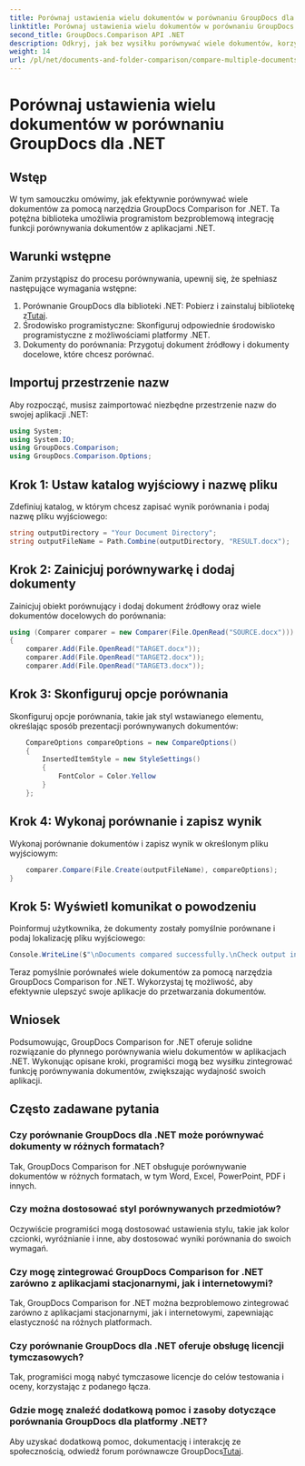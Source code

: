 ```yaml
---
title: Porównaj ustawienia wielu dokumentów w porównaniu GroupDocs dla .NET
linktitle: Porównaj ustawienia wielu dokumentów w porównaniu GroupDocs dla .NET
second_title: GroupDocs.Comparison API .NET
description: Odkryj, jak bez wysiłku porównywać wiele dokumentów, korzystając z narzędzia GroupDocs Comparison for .NET. Postępuj zgodnie z naszym przewodnikiem krok po kroku, aby bezproblemowo przetwarzać dokumenty.
weight: 14
url: /pl/net/documents-and-folder-comparison/compare-multiple-documents-settings-dotnet/
---
```


# Porównaj ustawienia wielu dokumentów w porównaniu GroupDocs dla .NET

## Wstęp
W tym samouczku omówimy, jak efektywnie porównywać wiele dokumentów za pomocą narzędzia GroupDocs Comparison for .NET. Ta potężna biblioteka umożliwia programistom bezproblemową integrację funkcji porównywania dokumentów z aplikacjami .NET.
## Warunki wstępne
Zanim przystąpisz do procesu porównywania, upewnij się, że spełniasz następujące wymagania wstępne:
1.  Porównanie GroupDocs dla biblioteki .NET: Pobierz i zainstaluj bibliotekę z[Tutaj](https://releases.groupdocs.com/comparison/net/).
2. Środowisko programistyczne: Skonfiguruj odpowiednie środowisko programistyczne z możliwościami platformy .NET.
3. Dokumenty do porównania: Przygotuj dokument źródłowy i dokumenty docelowe, które chcesz porównać.

## Importuj przestrzenie nazw
Aby rozpocząć, musisz zaimportować niezbędne przestrzenie nazw do swojej aplikacji .NET:
```csharp
using System;
using System.IO;
using GroupDocs.Comparison;
using GroupDocs.Comparison.Options;
```
## Krok 1: Ustaw katalog wyjściowy i nazwę pliku
Zdefiniuj katalog, w którym chcesz zapisać wynik porównania i podaj nazwę pliku wyjściowego:
```csharp
string outputDirectory = "Your Document Directory";
string outputFileName = Path.Combine(outputDirectory, "RESULT.docx");
```
## Krok 2: Zainicjuj porównywarkę i dodaj dokumenty
Zainicjuj obiekt porównujący i dodaj dokument źródłowy oraz wiele dokumentów docelowych do porównania:
```csharp
using (Comparer comparer = new Comparer(File.OpenRead("SOURCE.docx")))
{
    comparer.Add(File.OpenRead("TARGET.docx"));
    comparer.Add(File.OpenRead("TARGET2.docx"));
    comparer.Add(File.OpenRead("TARGET3.docx"));
```
## Krok 3: Skonfiguruj opcje porównania
Skonfiguruj opcje porównania, takie jak styl wstawianego elementu, określając sposób prezentacji porównywanych dokumentów:
```csharp
    CompareOptions compareOptions = new CompareOptions()
    {
        InsertedItemStyle = new StyleSettings()
        {
            FontColor = Color.Yellow
        }
    };
```
## Krok 4: Wykonaj porównanie i zapisz wynik
Wykonaj porównanie dokumentów i zapisz wynik w określonym pliku wyjściowym:
```csharp
    comparer.Compare(File.Create(outputFileName), compareOptions);
}
```
## Krok 5: Wyświetl komunikat o powodzeniu
Poinformuj użytkownika, że dokumenty zostały pomyślnie porównane i podaj lokalizację pliku wyjściowego:
```csharp
Console.WriteLine($"\nDocuments compared successfully.\nCheck output in {outputDirectory}.");
```
Teraz pomyślnie porównałeś wiele dokumentów za pomocą narzędzia GroupDocs Comparison for .NET. Wykorzystaj tę możliwość, aby efektywnie ulepszyć swoje aplikacje do przetwarzania dokumentów.

## Wniosek
Podsumowując, GroupDocs Comparison for .NET oferuje solidne rozwiązanie do płynnego porównywania wielu dokumentów w aplikacjach .NET. Wykonując opisane kroki, programiści mogą bez wysiłku zintegrować funkcję porównywania dokumentów, zwiększając wydajność swoich aplikacji.
## Często zadawane pytania
### Czy porównanie GroupDocs dla .NET może porównywać dokumenty w różnych formatach?
Tak, GroupDocs Comparison for .NET obsługuje porównywanie dokumentów w różnych formatach, w tym Word, Excel, PowerPoint, PDF i innych.
### Czy można dostosować styl porównywanych przedmiotów?
Oczywiście programiści mogą dostosować ustawienia stylu, takie jak kolor czcionki, wyróżnianie i inne, aby dostosować wyniki porównania do swoich wymagań.
### Czy mogę zintegrować GroupDocs Comparison for .NET zarówno z aplikacjami stacjonarnymi, jak i internetowymi?
Tak, GroupDocs Comparison for .NET można bezproblemowo zintegrować zarówno z aplikacjami stacjonarnymi, jak i internetowymi, zapewniając elastyczność na różnych platformach.
### Czy porównanie GroupDocs dla .NET oferuje obsługę licencji tymczasowych?
Tak, programiści mogą nabyć tymczasowe licencje do celów testowania i oceny, korzystając z podanego łącza.
### Gdzie mogę znaleźć dodatkową pomoc i zasoby dotyczące porównania GroupDocs dla platformy .NET?
 Aby uzyskać dodatkową pomoc, dokumentację i interakcję ze społecznością, odwiedź forum porównawcze GroupDocs[Tutaj](https://forum.groupdocs.com/c/comparison/12).